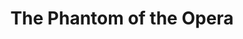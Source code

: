---
title: The Phantom of the Opera
poster: /assets/uploads/phantom.jpg
header: ''
description: >-
  Andrew Lloyd Webber's masterwork is a timeless story of seduction and despair.
  Broadway’s longest running musical!
theater: Majestic Theatre
preview: '1988-01-09'
opening: '1988-01-26'
returns: '2021-10-22'
closing: ''
tonyaward: true
criticspick: false
trailer: 'https://www.youtube.com/watch?v=zqXaNYJ3JGg'
website: 'http://www.thephantomoftheopera.com/new-york'
alert: 
tickets:
  - highlight: true
    info: 'http://www.phantombroadwaylottery.com'
    title: $40 Lottery
    type: digitalLottery
  - highlight: false
    info: >-
      On sale when the Majestic Theatre box office opens on a first-come,
      first-serve basis only if the performance is sold out. 10 AM
      Monday–Saturday; noon Sunday. Credit card. 2 tickets per person limit.
      Seat locations determined at the discretion of the box office.
    title: $27 Standing
    type: standing
  - highlight: false
    info: >-
      https://www.telecharge.com/Broadway/The-Phantom-of-the-Opera/Schedules-Prices
    title: $29-$179 
    type: regular
---
